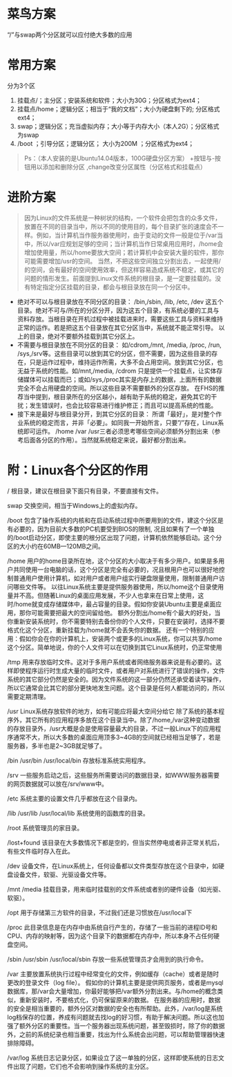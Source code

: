 菜鸟方案
=============

“/”与swap两个分区就可以应付绝大多数的应用

常用方案
=============

分为3个区 
1. 挂载点/；主分区；安装系统和软件；大小为30G；分区格式为ext4； 
2. 挂载点/home；逻辑分区；相当于“我的文档”；大小为硬盘剩下的; 分区格式ext4； 
3. swap；逻辑分区；充当虚拟内存；大小等于内存大小（本人2G）；分区格式为swap 
4. /boot ；引导分区；逻辑分区； 大小为200M ；分区格式为ext4；

> Ps：（本人安装的是Ubuntu14.04版本，100G硬盘分区方案） 
> +按钮与-按钮用以添加和删除分区 ,change改变分区属性（分区格式和挂载点）


进阶方案
=============

> 因为Linux的文件系统是一种树状的结构，一个软件会把包含的众多文件，放置在不同的目录当中，所以不同的使用目的，每个目录扩张的速度会不一样。例如，当计算机当作服务器使用时，由于变动的文件一般是位于/var当中，所以/var应规划足够的空间；当计算机当作日常桌用应用时，/home会增加使用量，所以/home要放大空间；若计算机中会安装大量的软件，那你可能需要增加/usr的空间。 
> 当然，不把这些空间独立分割出去，一起使用/的空间，会有最好的空间使用效率，但这样容易造成系统不稳定，或其它的问题的情形发生。前面提到Linux文件系统的根目录，是一定要挂载的。没有特定指定分区挂载的目录，都会与根目录放在同一个分区中。

*   绝对不可以与根目录放在不同分区的目录： 
/bin,/sbin, /lib, /etc, /dev 这五个目录。绝对不可与/所在的分区分开，因为这五个目录，有系统必要的工具与资料存放。当根目录在开机过程中被挂载进来时，需要这些工具与资料来维持正常的运作。若是把这五个目录放在其它分区当中，系统就不能正常引导。 
以上的目录，绝对不要额外挂载到其它分区上。
*   不需要与根目录放在不同分区的目录： 
如/cdrom,/mnt, /media, /proc, /run, /sys,/srv等。这些目录可以放到其它的分区，但不需要，因为这些目录的存在，只是运作过程中，维持运作所需，大多不会占用空间。放到其它分区，也无益于系统的性能。如/mnt,/media, /cdrom 只是提供一个挂载点，让实体存储媒体可以挂载而已；或如/sys,/proc其实是内存上的数据，上面所有的数据完全不会占用硬盘的空间。所以这些目录不需要额外的分区存放。 
在FHS的推荐当中提到，根目录所在的分区越小，越有助于系统的稳定，避免其它的干扰；发生错误时，也会比较容易进行维护修正；而且可以提高系统的性能。
*   接下来是最好与根目录分开，到其它分区的目录： 
所谓「最好」，是对整个作业系统的稳定而言，并非「必要」。如同我一开始所言，只要”/”存在，Linux系统即可运作。 
/home /var /usr三者必须思考哪些空间必须额外分割出来（参考后面各分区的作用）。当然就系统稳定来说，最好都分割出来。


附：Linux各个分区的作用
=============


/ 根目录，建议在根目录下面只有目录，不要直接有文件。

swap 交换空间，相当于Windows上的虚拟内存。

/boot 包含了操作系统的内核和在启动系统过程中所要用到的文件，建这个分区是有必要的，因为目前大多数的PC机要受到BIOS的限制, 况且如果有了一个单独的/boot启动分区，即使主要的根分区出现了问题，计算机依然能够启动。这个分区的大小约在60MB—120MB之间。

/home 用户的home目录所在地，这个分区的大小取决于有多少用户。如果是多用户共同使用一台电脑的话，这个分区是完全有必要的，况且根用户也可以很好地控制普通用户使用计算机，如对用户或者用户组实行硬盘限量使用，限制普通用户访问哪些文件等。 
以往Linux系统主要是提供服务器使用，所以/home这个目录使用量并不高。但随著Linux的桌面应用发展，不少人也拿来在日常上使用，这时/home就变成存储媒体中，最占容量的目录。假如你安装Ubuntu主要是桌面应用，那你可能需要把最大的空间留给他。 
额外分割出/home有个最大的好处，当你重新安装系统时，你不需要特别去备份你的个人文件，只要在安装时，选择不要格式化这个分区，重新挂载为/home就不会丢失你的数据。 
还有一个特别的应用：假如你会在你的计算机上，安装两个或更多的Linux系统，你可以共享/home这个分区。简单地说，你的个人文件可以在切换到其它Linux系统时，仍正常使用

/tmp 用来存放临时文件。这对于多用户系统或者网络服务器来说是有必要的。这样即使程序运行时生成大量的临时文件，或者用户对系统进行了错误的操作，文件系统的其它部分仍然是安全的。因为文件系统的这一部分仍然还承受着读写操作，所以它通常会比其它的部分更快地发生问题。这个目录是任何人都能访问的，所以需要定期清理。

/usr Linux系统存放软件的地方，如有可能应将最大空间分给它 
除了系统的基本程序外，其它所有的应用程序多放在这个目录当中。除了/home,/var这种变动数据的存放目录外，/usr大概是会是使用容量最大的目录，不过一般Linux下的应用程序通常不大，所以大多数的桌面应用顶多3\~4GB的空间就已经相当足够了，若是服务器，多半也是2\~3GB就足够了。

/bin 
/usr/bin 
/usr/local/bin 存放标准系统实用程序。

/srv 一些服务启动之后，这些服务所需要访问的数据目录，如WWW服务器需要的网页数据就可以放在/srv/www中。

/etc 系统主要的设置文件几乎都放在这个目录内。

/lib 
/usr/lib 
/usr/local/lib 系统使用的函数库的目录。

/root 系统管理员的家目录。

/lost+found 该目录在大多数情况下都是空的，但当实然停电或者非正常关机后，有些文件临时存入在此。

/dev 设备文件，在Linux系统上，任何设备都以文件类型存放在这个目录中，如硬盘设备文件，软驱、光驱设备文件等。

/mnt 
/media 挂载目录，用来临时挂载别的文件系统或者别的硬件设备（如光驱、软驱）。

/opt 用于存储第三方软件的目录，不过我们还是习惯放在/usr/local下

/proc 此目录信息是在内存中由系统自行产生的，存储了一些当前的进程ID号和CPU、内存的映射等，因为这个目录下的数据都在内存中，所以本身不占任何硬盘空间。

/sbin 
/usr/sbin 
/usr/local/sbin 存放一些系统管理员才会用到的执行命令。

/var 主要放置系统执行过程中经常变化的文件，例如缓存（cache）或者是随时更改的登录文件（log file）。 
假如你的计算机主要是提供网页服务，或者是mysql数据库，那/var会大量增加，你最好能够把/var额外分割出来。与/home的概念类似，重新安装时，不要格式化，仍可保留原来的数据。 
在服务器的应用时，数据的安全是相当重要的，额外分区对数据的安全也有所帮助。此外，/var/log是系统log档保存的位置，养成有问题就去找log的好习惯，有助于解决问题。所以这也加强了额外分区的重要性。当一个服务器出现系统问题，甚至毁损时，除了你的数据外，之前的系统纪录也相当重要，找出为什么系统会出问题，可以帮助管理器快速排除障碍。

/var/log 系统日志记录分区，如果设立了这一单独的分区，这样即使系统的日志文件出现了问题，它们也不会影响到操作系统的主分区。
